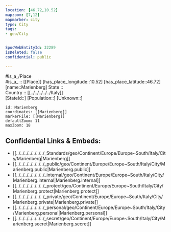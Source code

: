 ```yaml
---
location: [46.72,10.52] 
mapzoom: [7,12] 
mapmarker: city 
type: City
tags:
- geo/City


SpocWebEntityId: 32289
isDeleted: false
confidential: public

---
```

#is_a_/Place  
#is_a_ :: [[Place]] 
[has_place_longitude::10.52] 
[has_place_latitude::46.72] 
[name::Marienberg] 
State ::  
Country :: [[../../../../../Italy]]  
[StateId::] 
[Population::] 
[Unknown::] 


```leaflet
id: Marienberg
coordinates: [[Marienberg]] 
markerFile: [[Marienberg]] 
defaultZoom: 11 
maxZoom: 18
```


## Confidential Links & Embeds: 
- [[../../../../../../../_Standards/geo/Continent/Europe/Europe~South/Italy/City/Marienberg|Marienberg]] 
- [[../../../../../../../_public/geo/Continent/Europe/Europe~South/Italy/City/Marienberg.public|Marienberg.public]] 
- [[../../../../../../../_internal/geo/Continent/Europe/Europe~South/Italy/City/Marienberg.internal|Marienberg.internal]] 
- [[../../../../../../../_protect/geo/Continent/Europe/Europe~South/Italy/City/Marienberg.protect|Marienberg.protect]] 
- [[../../../../../../../_private/geo/Continent/Europe/Europe~South/Italy/City/Marienberg.private|Marienberg.private]] 
- [[../../../../../../../_personal/geo/Continent/Europe/Europe~South/Italy/City/Marienberg.personal|Marienberg.personal]] 
- [[../../../../../../../_secret/geo/Continent/Europe/Europe~South/Italy/City/Marienberg.secret|Marienberg.secret]] 
